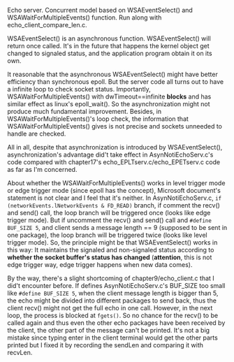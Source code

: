 Echo server. Concurrent model based on WSAEventSelect() and WSAWaitForMultipleEvents() function. Run along with echo_client_compare_len.c.

WSAEventSelect() is an asynchronous function. WSAEventSelect() will return once called. It's in the future that happens the kernel object get changed to signaled status, and the application program obtain it on its own.

It reasonable that the asynchronous WSAEventSelect() might have better efficiency than synchronous epoll. But the server code all turns out to have a infinite loop to check socket status. Importantly, WSAWaitForMultipleEvents() with dwTimeout==infinite **blocks** and has similar effect as linux's epoll_wait(). So the asynchronization might not produce much fundamental improvement. Besides, in WSAWaitForMultipleEvents()'s loop check, the information that WSAWaitForMultipleEvents() gives is not precise and sockets unneeded to handle are checked.

All in all, despite that asynchronization is introduced by WSAEventSelect(), asynchronization's advantage did't take effect in AsynNotiEchoServ.c's code compared with chapter17's echo_EPLTserv.c/echo_EPETserv.c code as far as I'm concerned.

About whether the WSAWaitForMultipleEvents() works in level trigger mode or edge trigger mode (since epoll has the concept), Microsoft document's statement is not clear and I feel that it's neither. In AsynNotiEchoServ.c, `if (networkEvents.lNetworkEvents & FD_READ)` branch, if comment the recv() and send() call, the loop branch will be triggered once (looks like edge trigger mode). But if uncomment the recv() and send() call and `#define BUF_SIZE 5`, and client sends a message length == 9 (supposed to be sent in one package), the loop branch will be triggered twice (looks like level trigger mode). So, the principle might be that WSAEventSelect() works in this way: It maintains the signaled and non-signaled status according to **whether the socket buffer's status has changed** (**attention**, this is not edge trigger way, edge trigger happens when new data comes).

By the way, there's a slight shortcoming of chapter9/echo_client.c that I did't encounter before. If defines AsynNotiEchoServ.c's BUF_SIZE too small like `#define BUF_SIZE 5`, when the client message length is bigger than 5, the echo might be divided into different packages to send back, thus the client recv() might not get the full echo in one call. However, in the next loop, the process is blocked at `fgets()`. So no chance for the recv() to be called again and thus even the other echo packages have been received by the client, the other part of the message can't be printed. It's not a big mistake since typing enter in the client terminal would get the other parts printed but I fixed it by recording the sendLen and comparing it with recvLen.